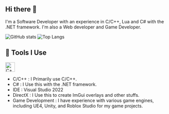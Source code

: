 ## Hi there 👋
I'm a Software Developer with an experience in C/C++, Lua and C# with the .NET framework. I'm also a Web developer and Game Developer.

![GitHub stats](https://github-readme-stats.vercel.app/api?username=NeoXa7&show_icons=true)
![Top Langs](https://github-readme-stats.vercel.app/api/top-langs/?username=NeoXa7&layout=compact)


## 🤖 Tools I Use
<!-- Language and Tool Badges -->
<img src="https://cdn-icons-png.flaticon.com/512/6132/6132222.png" alt="C++" width="30" height="30"/>

- C/C++ : I Primarily use C/C++.
- C# : I Use this with the .NET framework.
- IDE : Visual Studio 2022
- DirectX : I Use this to create ImGui overlays and other stuffs.
- Game Development : I have experience with various game engines, including UE4, Unity, and Roblox Studio for my game projects.

<!--
**NeoXa7/NeoXa7** is a ✨ _special_ ✨ repository because its `README.md` (this file) appears on your GitHub profile.

Here are some ideas to get you started:

- 🔭 I’m currently working on ...
- 🌱 I’m currently learning ...
- 👯 I’m looking to collaborate on ...
- 🤔 I’m looking for help with ...
- 💬 Ask me about ...
- 📫 How to reach me: ...
- 😄 Pronouns: ...
- ⚡ Fun fact: ...
-->
